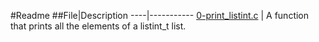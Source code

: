 #Readme
##File|Description
----|-----------
[0-print_listint.c](./0-print_listint.c) | A function that prints all the elements of a listint_t list.
